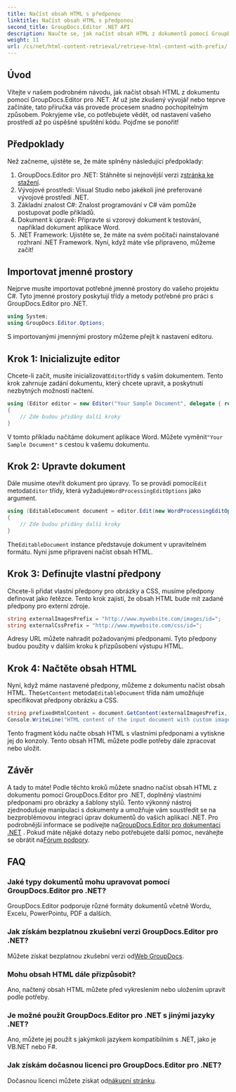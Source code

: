 ```yaml
---
title: Načíst obsah HTML s předponou
linktitle: Načíst obsah HTML s předponou
second_title: GroupDocs.Editor .NET API
description: Naučte se, jak načíst obsah HTML z dokumentů pomocí GroupDocs.Editor pro .NET s vlastními předponami pro obrázky a šablony stylů. Včetně průvodce krok za krokem.
weight: 11
url: /cs/net/html-content-retrieval/retrieve-html-content-with-prefix/
---
```

## Úvod
Vítejte v našem podrobném návodu, jak načíst obsah HTML z dokumentu pomocí GroupDocs.Editor pro .NET. Ať už jste zkušený vývojář nebo teprve začínáte, tato příručka vás provede procesem snadno pochopitelným způsobem. Pokryjeme vše, co potřebujete vědět, od nastavení vašeho prostředí až po úspěšné spuštění kódu. Pojďme se ponořit!
## Předpoklady
Než začneme, ujistěte se, že máte splněny následující předpoklady:
1.  GroupDocs.Editor pro .NET: Stáhněte si nejnovější verzi z[stránka ke stažení](https://releases.groupdocs.com/editor/net/).
2. Vývojové prostředí: Visual Studio nebo jakékoli jiné preferované vývojové prostředí .NET.
3. Základní znalost C#: Znalost programování v C# vám pomůže postupovat podle příkladů.
4. Dokument k úpravě: Připravte si vzorový dokument k testování, například dokument aplikace Word.
5. .NET Framework: Ujistěte se, že máte na svém počítači nainstalované rozhraní .NET Framework.
Nyní, když máte vše připraveno, můžeme začít!
## Importovat jmenné prostory
Nejprve musíte importovat potřebné jmenné prostory do vašeho projektu C#. Tyto jmenné prostory poskytují třídy a metody potřebné pro práci s GroupDocs.Editor pro .NET.
```csharp
using System;
using GroupDocs.Editor.Options;
```
S importovanými jmennými prostory můžeme přejít k nastavení editoru.
## Krok 1: Inicializujte editor
 Chcete-li začít, musíte inicializovat`Editor`třídy s vaším dokumentem. Tento krok zahrnuje zadání dokumentu, který chcete upravit, a poskytnutí nezbytných možností načtení.
```csharp
using (Editor editor = new Editor("Your Sample Document", delegate { return new WordProcessingLoadOptions(); }))
{
    // Zde budou přidány další kroky
}
```
 V tomto příkladu načítáme dokument aplikace Word. Můžete vyměnit`"Your Sample Document"` s cestou k vašemu dokumentu.
## Krok 2: Upravte dokument
 Dále musíme otevřít dokument pro úpravy. To se provádí pomocí`Edit` metoda`Editor` třídy, která vyžaduje`WordProcessingEditOptions` jako argument.
```csharp
using (EditableDocument document = editor.Edit(new WordProcessingEditOptions()))
{
    // Zde budou přidány další kroky
}
```
 The`EditableDocument` instance představuje dokument v upravitelném formátu. Nyní jsme připraveni načíst obsah HTML.
## Krok 3: Definujte vlastní předpony
Chcete-li přidat vlastní předpony pro obrázky a CSS, musíme předpony definovat jako řetězce. Tento krok zajistí, že obsah HTML bude mít zadané předpony pro externí zdroje.
```csharp
string externalImagesPrefix = "http://www.mywebsite.com/images/id=";
string externalCssPrefix = "http://www.mywebsite.com/css/id=";
```
Adresy URL můžete nahradit požadovanými předponami. Tyto předpony budou použity v dalším kroku k přizpůsobení výstupu HTML.
## Krok 4: Načtěte obsah HTML
Nyní, když máme nastavené předpony, můžeme z dokumentu načíst obsah HTML. The`GetContent` metoda`EditableDocument` třída nám umožňuje specifikovat předpony obrázku a CSS.
```csharp
string prefixedHtmlContent = document.GetContent(externalImagesPrefix, externalCssPrefix);
Console.WriteLine("HTML content of the input document with custom image and stylesheet prefixes: {0}", prefixedHtmlContent);
```
Tento fragment kódu načte obsah HTML s vlastními předponami a vytiskne jej do konzoly. Tento obsah HTML můžete podle potřeby dále zpracovat nebo uložit.
## Závěr
A tady to máte! Podle těchto kroků můžete snadno načíst obsah HTML z dokumentu pomocí GroupDocs.Editor pro .NET, doplněný vlastními předponami pro obrázky a šablony stylů. Tento výkonný nástroj zjednodušuje manipulaci s dokumenty a umožňuje vám soustředit se na bezproblémovou integraci úprav dokumentů do vašich aplikací .NET.
 Pro podrobnější informace se podívejte na[GroupDocs.Editor pro dokumentaci .NET](https://tutorials.groupdocs.com/editor/net/) . Pokud máte nějaké dotazy nebo potřebujete další pomoc, neváhejte se obrátit na[Fórum podpory](https://forum.groupdocs.com/c/editor/20).
## FAQ
### Jaké typy dokumentů mohu upravovat pomocí GroupDocs.Editor pro .NET?
GroupDocs.Editor podporuje různé formáty dokumentů včetně Wordu, Excelu, PowerPointu, PDF a dalších.
### Jak získám bezplatnou zkušební verzi GroupDocs.Editor pro .NET?
 Můžete získat bezplatnou zkušební verzi od[Web GroupDocs](https://releases.groupdocs.com/).
### Mohu obsah HTML dále přizpůsobit?
Ano, načtený obsah HTML můžete před vykreslením nebo uložením upravit podle potřeby.
### Je možné použít GroupDocs.Editor pro .NET s jinými jazyky .NET?
Ano, můžete jej použít s jakýmkoli jazykem kompatibilním s .NET, jako je VB.NET nebo F#.
### Jak získám dočasnou licenci pro GroupDocs.Editor pro .NET?
 Dočasnou licenci můžete získat od[nákupní stránku](https://purchase.groupdocs.com/temporary-license/).